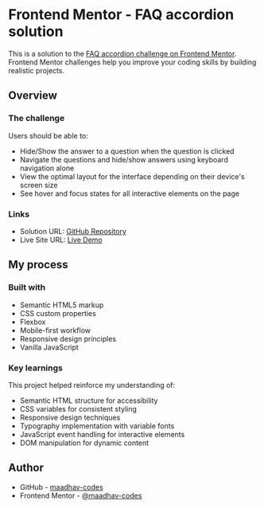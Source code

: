 # Frontend Mentor - FAQ accordion solution

This is a solution to the [FAQ accordion challenge on Frontend Mentor](https://www.frontendmentor.io/challenges/faq-accordion-wyfFdeBwBz). Frontend Mentor challenges help you improve your coding skills by building realistic projects.

## Overview

### The challenge

Users should be able to:

- Hide/Show the answer to a question when the question is clicked
- Navigate the questions and hide/show answers using keyboard navigation alone
- View the optimal layout for the interface depending on their device's screen size
- See hover and focus states for all interactive elements on the page

### Links

- Solution URL: [GitHub Repository](https://github.com/maadhav-codes/fm-faq-accordion-solution)
- Live Site URL: [Live Demo](https://maadhav-codes.github.io/fm-faq-accordion-solution/)

## My process

### Built with

- Semantic HTML5 markup
- CSS custom properties
- Flexbox
- Mobile-first workflow
- Responsive design principles
- Vanilla JavaScript

### Key learnings

This project helped reinforce my understanding of:

- Semantic HTML structure for accessibility
- CSS variables for consistent styling
- Responsive design techniques
- Typography implementation with variable fonts
- JavaScript event handling for interactive elements
- DOM manipulation for dynamic content

## Author

- GitHub - [maadhav-codes](https://github.com/maadhav-codes)
- Frontend Mentor - [@maadhav-codes](https://www.frontendmentor.io/profile/maadhav-codes)
